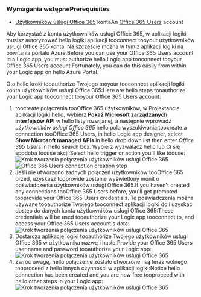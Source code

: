 ### <a name="prerequisites"></a><span data-ttu-id="fe468-101">Wymagania wstępne</span><span class="sxs-lookup"><span data-stu-id="fe468-101">Prerequisites</span></span>
* <span data-ttu-id="fe468-102">[Użytkowników usługi Office 365](https://office365.com) konta</span><span class="sxs-lookup"><span data-stu-id="fe468-102">An [Office 365 Users](https://office365.com) account</span></span>  

<span data-ttu-id="fe468-103">Aby korzystać z konta użytkowników usługi Office 365, w aplikacji logiki, musisz autoryzować hello logiki aplikacji tooconnect tooyour użytkowników usługi Office 365 konta. Na szczęście można w tym z aplikacji logiki na powitania portalu Azure.</span><span class="sxs-lookup"><span data-stu-id="fe468-103">Before you can use your Office 365 Users account in a Logic app, you must authorize hello Logic app tooconnect tooyour Office 365 Users account.Fortunately, you can do this easily from within your Logic app on hello Azure Portal.</span></span>  

<span data-ttu-id="fe468-104">Oto hello kroki tooauthorize Twojego tooyour tooconnect aplikacji logiki konta użytkowników usługi Office 365:</span><span class="sxs-lookup"><span data-stu-id="fe468-104">Here are hello steps tooauthorize your Logic app tooconnect tooyour Office 365 Users account:</span></span>  

1. <span data-ttu-id="fe468-105">toocreate połączenia tooOffice 365 użytkowników, w Projektancie aplikacji logiki hello, wybierz **Pokaż Microsoft zarządzanych interfejsów API** w hello listy rozwijanej, a następnie wprowadź *użytkowników usługi Office 365* hello pola wyszukiwania.</span><span class="sxs-lookup"><span data-stu-id="fe468-105">toocreate a connection tooOffice 365 Users, in hello Logic app designer, select **Show Microsoft managed APIs** in hello drop down list then enter *Office 365 Users* in hello search box.</span></span> <span data-ttu-id="fe468-106">Wybierz wyzwalacz hello lub Ci się spodoba toouse akcji:</span><span class="sxs-lookup"><span data-stu-id="fe468-106">Select hello trigger or action you'll like toouse:</span></span>  
   <span data-ttu-id="fe468-107">![Krok tworzenia połączenia użytkowników usługi Office 365](./media/connectors-create-api-office365users/office365users-1.png)</span><span class="sxs-lookup"><span data-stu-id="fe468-107">![Office 365 Users connection creation step](./media/connectors-create-api-office365users/office365users-1.png)</span></span>  
2. <span data-ttu-id="fe468-108">Jeśli nie utworzono żadnych połączeń użytkowników tooOffice 365 przed, uzyskasz tooprovide zostanie wyświetlony monit o poświadczenia użytkowników usługi Office 365.</span><span class="sxs-lookup"><span data-stu-id="fe468-108">If you haven't created any connections tooOffice 365 Users before, you'll get prompted tooprovide your Office 365 Users credentials.</span></span> <span data-ttu-id="fe468-109">Te poświadczenia można używane tooauthorize Twojego tooconnect aplikacji logiki do i uzyskać dostęp do danych konta użytkowników usługi Office 365:</span><span class="sxs-lookup"><span data-stu-id="fe468-109">These credentials will be used tooauthorize your Logic app tooconnect to, and access your Office 365 Users account's data:</span></span>  
   ![Krok tworzenia połączenia użytkowników usługi Office 365](./media/connectors-create-api-office365users/office365users-2.png)  
3. <span data-ttu-id="fe468-111">Dostarcza aplikację logiki tooauthorize Twojego użytkowników usługi Office 365 w użytkownika nazwę i hasło:</span><span class="sxs-lookup"><span data-stu-id="fe468-111">Provide your Office 365 Users user name and password tooauthorize your Logic app:</span></span>  
   ![Krok tworzenia połączenia użytkowników usługi Office 365](./media/connectors-create-api-office365users/office365users-3.png)  
4. <span data-ttu-id="fe468-113">Zwróć uwagę, hello połączenie zostało utworzone i są teraz wolnego tooproceed z hello innych czynności w aplikacji logiki:</span><span class="sxs-lookup"><span data-stu-id="fe468-113">Notice hello connection has been created and you are now free tooproceed with hello other steps in your Logic app:</span></span>  
   ![Krok tworzenia połączenia użytkowników usługi Office 365](./media/connectors-create-api-office365users/office365users-4.png)  

